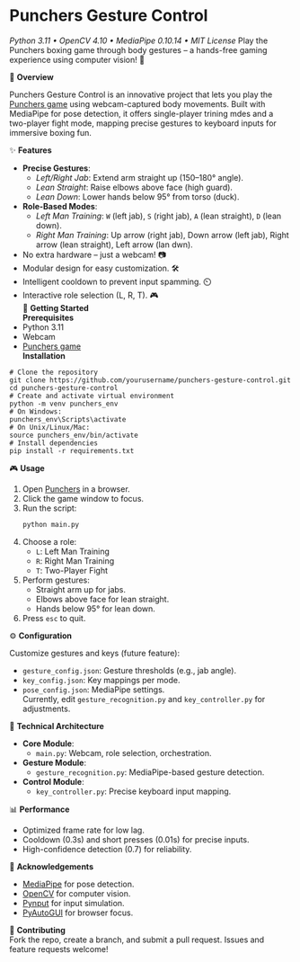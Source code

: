 # Punchers Gesture Control
*Python 3.11 • OpenCV 4.10 • MediaPipe 0.10.14 • MIT License*
Play the Punchers boxing game through body gestures – a hands-free gaming experience using computer vision! 🚀

📖 **Overview**  

Punchers Gesture Control is an innovative project that lets you play the [Punchers game](https://www.crazygames.com/gae/pnchers) using webcam-captured body movements. Built with MediaPipe for pose detection, it offers single-player trining mdes and a two-player fight mode, mapping precise gestures to keyboard inputs for immersive boxing fun.



✨ **Features**  
- **Precise Gestures**:  
  -  *Left/Right Jab*: Extend arm straight up (150–180° angle).  
  -  *Lean Straight*: Raise elbows above face (high guard).  
  -  *Lean Down*: Lower hands below 95° from torso (duck).  
- **Role-Based Modes**:  
  -  *Left Man Training*: `W` (left jab), `S` (right jab), `A` (lean straight), `D` (lean down).  
  - *Right Man Training*: Up arrow (right jab), Down arrow (left jab), Right arrow (lean straight), Left arrow (lan dwn).  
- No extra hardware – just a webcam! 📷  
- Modular design for easy customization. 🛠️  
- Intelligent cooldown to prevent input spamming. ⏲️  
- Interactive role selection (L, R, T). 🎮  
🚀 **Getting Started**  
**Prerequisites**  
- Python 3.11  
- Webcam  
- [Punchers game](https://www.crazygames.com/game/punchers)  
**Installation**  

```
# Clone the repository
git clone https://github.com/yourusername/punchers-gesture-control.git
cd punchers-gesture-control
# Create and activate virtual environment
python -m venv punchers_env
# On Windows:
punchers_env\Scripts\activate
# On Unix/Linux/Mac:
source punchers_env/bin/activate
# Install dependencies
pip install -r requirements.txt
```
🎮 **Usage**  
1. Open [Punchers](https://www.crazygames.com/game/punchers) in a browser.  
2. Click the game window to focus.  
3. Run the script:  
   ```bash
   python main.py
   ```  
4. Choose a role:  
   - `L`: Left Man Training  
   - `R`: Right Man Training  
   - `T`: Two-Player Fight  
5. Perform gestures:  
   - Straight arm up for jabs.  
   - Elbows above face for lean straight.  
   - Hands below 95° for lean down.  
6. Press `esc` to quit.

⚙️ **Configuration**  

Customize gestures and keys (future feature):  
- `gesture_config.json`: Gesture thresholds (e.g., jab angle).  
- `key_config.json`: Key mappings per mode.  
- `pose_config.json`: MediaPipe settings.  
Currently, edit `gesture_recognition.py` and `key_controller.py` for adjustments.  

🧠 **Technical Architecture**  
- **Core Module**:  
  - `main.py`: Webcam, role selection, orchestration.  
- **Gesture Module**:  
  - `gesture_recognition.py`: MediaPipe-based gesture detection.  
- **Control Module**:  
  - `key_controller.py`: Precise keyboard input mapping.  

📊 **Performance**  
- Optimized frame rate for low lag.  
- Cooldown (0.3s) and short presses (0.01s) for precise inputs.  
- High-confidence detection (0.7) for reliability.  

🙏 **Acknowledgements**  
- [MediaPipe](https://mediapipe.dev) for pose detection.  
- [OpenCV](https://opencv.org) for computer vision.  
- [Pynput](https://pynput.readthedocs.io) for input simulation.  
- [PyAutoGUI](https://pyautogui.readthedocs.io) for browser focus.  

🌟 **Contributing**  
Fork the repo, create a branch, and submit a pull request. Issues and feature requests welcome!  

